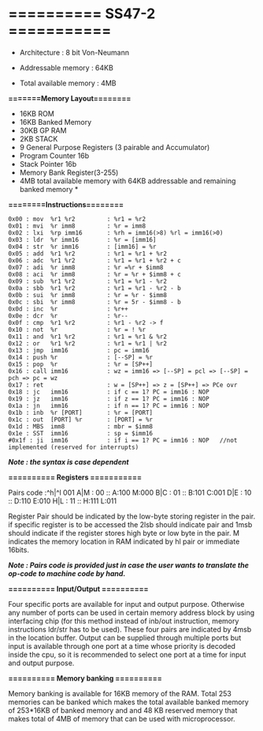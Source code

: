 # ========== SS47-2 ===========

* Architecture : 8 bit Von-Neumann

* Addressable memory : 64KB

* Total available memory : 4MB

**=======Memory Layout========**
  * 16KB ROM
  * 16KB Banked Memory
  * 30KB GP RAM
  * 2KB STACK
  * 9 General Purpose Registers (3 pairable and Accumulator)
  * Program Counter 16b
  * Stack Pointer 16b
  * Memory Bank Register(3-255)
  * 4MB total available memory with 64KB addressable and remaining banked memory *

**========Instructions========**

    0x00 : mov  %r1 %r2         : %r1 = %r2
    0x01 : mvi  %r imm8         : %r = imm8
    0x02 : lxi  %rp imm16       : %rh = imm16(>8) %rl = imm16(>0)
    0x03 : ldr  %r imm16        : %r = [imm16]
    0x04 : str  %r imm16        : [imm16] = %r
    0x05 : add  %r1 %r2         : %r1 = %r1 + %r2
    0x06 : adc  %r1 %r2         : %r1 = %r1 + %r2 + c
    0x07 : adi  %r imm8         : %r =%r + $imm8
    0x08 : aci  %r imm8         : %r = %r + $imm8 + c
    0x09 : sub  %r1 %r2         : %r1 = %r1 - %r2
    0x0a : sbb  %r1 %r2         : %r1 = %r1 - %r2 - b
    0x0b : sui  %r imm8         : %r = %r - $imm8
    0x0c : sbi  %r imm8         : %r = 5r - $imm8 - b
    0x0d : inc  %r              : %r++
    0x0e : dcr  %r              : %r--
    0x0f : cmp  %r1 %r2         : %r1 - %r2 -> f
    0x10 : not  %r              : %r = ! %r
    0x11 : and  %r1 %r2         : %r1 = %r1 & %r2
    0x12 : or   %r1 %r2         : %r1 = %r1 | %r2
    0x13 : jmp  imm16           : pc = imm16
    0x14 : push %r              : [--SP] = %r
    0x15 : pop  %r              : %r = [SP++]
    0x16 : call imm16           : wz = imm16 => [--SP] = pcl => [--SP] = pch => pc = wz
    0x17 : ret                  : w = [SP++] => z = [SP++] => PCe ovr
    0x18 : jc   imm16           : if c == 1? PC = imm16 : NOP
    0x19 : jz   imm16           : if z == 1? PC = imm16 : NOP
    0x1a : jn   imm16           : if n == 1? PC = imm16 : NOP
    0x1b : inb  %r [PORT]       : %r = [PORT]
    0x1c : out  [PORT] %r       : [PORT] = %r
    0x1d : MBS  imm8            : mbr = $imm8
    0x1e : SST  imm16           : sp = $imm16
    #0x1f : ji  imm16           : if i == 1? PC = imm16 : NOP   //not implemented (reserved for interrupts)

  ***Note : the syntax is case dependent***

**========== Registers ===========**

Pairs code :^h|^l  001
             A|M : 00   :: A:100  M:000
             B|C : 01   :: B:101  C:001
             D|E : 10   :: D:110  E:010
             H|L : 11   :: H:111  L:011
  
Register Pair should be indicated by the low-byte storing register in the pair. if specific register is to be accessed the 2lsb should indicate pair and 1msb should indicate if the register stores high byte or low byte in the pair. M indicates the memory location in RAM indicated by hl pair or immediate 16bits.

  ***Note : Pairs code is provided just in case the user wants to translate the op-code to machine code by hand.***

**========== Input/Output ==========**

Four specific ports are available for input and output purpose. Otherwise any number of ports can be used in certain memory address block by using interfacing chip (for this method instead of inb/out instruction, memory instructions ldr/str has to be used). These four pairs are indicated by 4msb in the location buffer. Output can be supplied through multiple ports but input is available through one port at a time whose priority is decoded inside the cpu, so it is recommended to select one port at a time for input and output purpose.
  
**========== Memory banking ==========**

Memory banking is available for 16KB memory of the RAM. Total 253 memories can be banked which makes the total available banked memory of 253*16KB of banked memory and and 48 KB reserved memory that makes total of 4MB of memory that can be used with microprocessor. 
